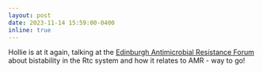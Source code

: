 ```yaml
---
layout: post
date: 2023-11-14 15:59:00-0400
inline: true
---
```


Hollie is at it again, talking at the <a 
href="https://www.ed.ac.uk/infection-medicine/antimicrobial-resistance/edinburgh-amr-forum">Edinburgh Antimicrobial 
Resistance Forum</a> about bistability in the Rtc system and how it relates to AMR - way to go!
